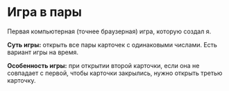 # Игра в пары #

Первая компьютерная (точнее браузерная) игра, которую создал я.

**Суть игры:** открыть все пары карточек с одинаковыми числами. Есть вариант игры на время.

**Особенность игры:** при открытии второй карточки, если она не совпадает с первой, чтобы карточки закрылись, нужно открыть третью карточку.
